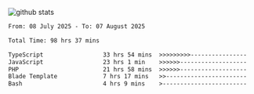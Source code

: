 
![github stats](https://github-readme-stats.vercel.app/api?username=realmahd1&show_icons=true&theme=codeSTACKr&hide_rank=true&count_private=true)

<!--START_SECTION:waka-->

```txt
From: 08 July 2025 - To: 07 August 2025

Total Time: 98 hrs 37 mins

TypeScript                 33 hrs 54 mins  >>>>>>>>>----------------   34.37 %
JavaScript                 23 hrs 1 min    >>>>>>-------------------   23.34 %
PHP                        21 hrs 58 mins  >>>>>>-------------------   22.28 %
Blade Template             7 hrs 17 mins   >>-----------------------   07.39 %
Bash                       4 hrs 9 mins    >------------------------   04.22 %
```

<!--END_SECTION:waka-->
